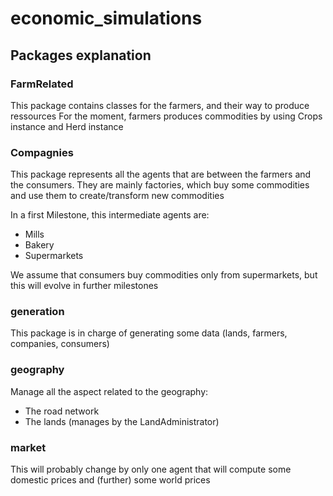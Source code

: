 # economic_simulations

## Packages explanation

### FarmRelated

This package contains classes for the farmers, and their way to produce ressources
For the moment, farmers produces commodities by using Crops instance and Herd instance

### Compagnies

This package represents all the agents that are between the farmers and the consumers. 
They are mainly factories, which buy some commodities and use them to create/transform new commodities

In a first Milestone, this intermediate agents are:
- Mills
- Bakery
- Supermarkets

We assume that consumers buy commodities only from supermarkets, but this will evolve in further milestones

### generation

This package is in charge of generating some data (lands, farmers, companies, consumers)

### geography

Manage all the aspect related to the geography:
- The road network
- The lands (manages by the LandAdministrator)

### market 

This will probably change by only one agent that will compute some domestic prices and (further) some world prices